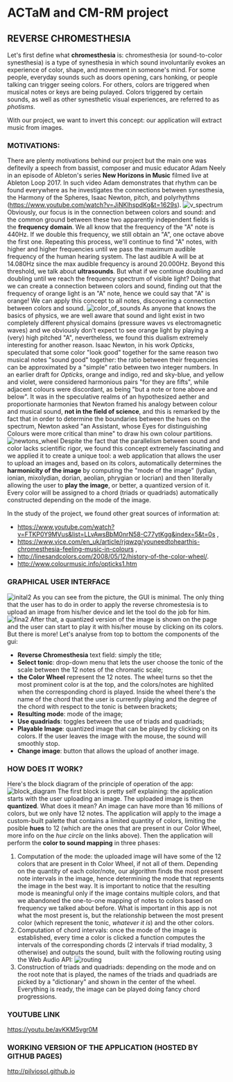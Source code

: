 # ACTaM and CM-RM project
## REVERSE CHROMESTHESIA
Let's first define what **chromesthesia** is: chromesthesia (or sound-to-color synesthesia) is a type of synesthesia in which sound involuntarily evokes an experience of color, shape, and movement in someone's mind. For some people, everyday sounds such as doors opening, cars honking, or people talking can trigger seeing colors. For others, colors are triggered when musical notes or keys are being pulayed. Colors triggered by certain sounds, as well as other synesthetic visual experiences, are referred to as *photisms*.

With our project, we want to invert this concept: our application will extract music from images.

### MOTIVATIONS:
There are plenty motivations behind our project but the main one was defitevily a speech from bassist, composer and music educator Adam Neely in an episode of Ableton's series **New Horizons in Music** filmed live at Ableton Loop 2017. In such video Adam demonstrates that rhythm can be found everywhere as he investigates the connections between synesthesia, the Harmony of the Spheres, Isaac Newton, pitch, and polyrhythms (https://www.youtube.com/watch?v=JiNKlhspdKg&t=1629s).
![v_spectrum](/images/v_spectrum.png)
Obviously, our focus is in the connection between colors and sound: and the common ground between these two apparently independent fields is the **frequency domain**. We all know that the frequency of the "A" note is 440Hz. If we double this frequency, we still obtain an "A", one octave above the first one. Repeating this process, we'll continue to find "A" notes, with higher and higher frequencies until we pass the maximum audible frequency of the human hearing system. The last audible A will be at 14.080Hz since the max audible frequency is around 20.000Hz. Beyond this threshold, we talk about **ultrasounds**. But what if we continue doubling and doubling until we reach the frequency spectrum of visible light? Doing that we can create a connection between colors and sound, finding out that the frequency of orange light is an "A" note, hence we could say that "A" is orange! We can apply this concept to all notes, discovering a connection between colors and sound.
![color_of_sounds](/images/color_of_sounds.jpg)
As anyone that knows the basics of physics, we are well aware that sound and light exist in two completely different physical domains (pressure waves vs electromagnetic waves) and we obviously don't expect to see orange light by playing a (very) high pitched "A", nevertheless, we found this dualism extremely interesting for another reason. Isaac Newton, in his work *Opticks*, speculated that some color "look good" together for the same reason two musical notes "sound good" together: the ratio between their frequencies can be approximated by a "simple" ratio between two integer numbers. In an earlier draft for *Opticks*, orange and indigo, red and sky-blue, and yellow and violet, were considered harmonious pairs "for they are fifts", while adjacent colours were discordant, as being "but a note or tone above and below". It was in the speculative realms of an hypothesized aether and proportionate harmonies that Newton framed his analogy between colour and musical sound, **not in the field of science**, and this is remarked by the fact that in order to determine the boundaries between the hues on the spectrum, Newton asked "an Assistant, whose Eyes for distinguishing Colours were more critical than mine" to draw his own colour partitions.
![newtons_wheel](/images/newtons_wheel.jpg)
Despite the fact that the parallelism between sound and color lacks scientific rigor, we found this concept extremely fascinating and we applied it to create a unique tool: a web application that allows the user to upload an images and, based on its colors, automatically determines the **harmonicity of the image** by computing the "mode of the image" (lydian, ionian, mixolydian, dorian, aeolian, phrygian or locrian) and then literally allowing the user to **play the image**, or better, a quantized version of it. Every color will be assigned to a chord (triads or quadriads) automatically constructed depending on the mode of the image. 

In the study of the project, we found other great sources of information at:
* https://www.youtube.com/watch?v=FTKP0Y9MVus&list=LLvAwsBbM0nrN58-C77ytKgg&index=5&t=0s ,
* https://www.vice.com/en_uk/article/rjqwzg/youneedtohearthis-chromesthesia-feeling-music-in-colours ,
* http://linesandcolors.com/2008/05/12/history-of-the-color-wheel/.
* http://www.colourmusic.info/opticks1.htm

### GRAPHICAL USER INTERFACE
![inital2](/images/initial2.png)
As you can see from the picture, the GUI is minimal. The only thing that the user has to do in order to apply the reverse chromestesia is to upload an image from his/her device and let the tool do the job for him.
![fina2](/images/fina2.png)
After that, a quantized version of the image is shown on the page and the user can start to play it with his/her mouse by clicking on its colors. But there is more! Let's analyse from top to bottom the components of the gui:
* **Reverse Chromesthesia** text field: simply the title;
* **Select tonic**: drop-down menu that lets the user choose the tonic of the scale between the 12 notes of the chromatic scale;
* **the Color Wheel** represent the 12 notes. The wheel turns so thet the most prominent color is at the top, and the colors/notes are highlited when the corresponding chord is played. Inside the wheel there's the name of the chord that the user is currently playing and the degree of the chord with respect to the tonic is between brackets;
* **Resulting mode**: mode of the image;
* **Use quadriads**: toggles between the use of triads and quadriads;
* **Playable Image**: quantized image that can be played by clicking on its colors. If the user leaves the image with the mouse, the sound will smoothly stop.
* **Change image**: button that allows the upload of another image.

### HOW DOES IT WORK?
Here's the block diagram of the principle of operation of the app: 
![block_diagram](/images/block_diagram.png)
The first block is pretty self explaining: the application starts with the user uploading an image. The uploaded image is then **quantized**. What does it mean? An image can have more than 16 millions of colors, but we only have 12 notes. The application will apply to the image a custom-built palette that contains a limited quantity of colors, limiting the posible **hues** to 12 (which are the ones that are present in our Color Wheel, more info on the *hue circle* on the links above). Then the application will perform the **color to sound mapping** in three phases:
1. Computation of the mode: the uploaded image will have some of the 12 colors that are present in th Color Wheel, if not all of them. Depending on the quantity of each color/note, our algorithm finds the most present note intervals in the image, hence determining the mode that represents the image in the best way. It is important to notice that the resulting mode is meaningful only if the image contains multiple colors, and that we abandoned the one-to-one mapping of notes to colors based on frequency we talked about before. What is important in this app is not what the most present is, but the relationship between the most present color (which represent the tonic, *whatever it is*) and the other colors.
2. Computation of chord intervals: once the mode of the image is established, every time a color is clicked a function computes the intervals of the corresponding chords (2 intervals if triad modality, 3 otherwise) and outputs the sound, built with the following routing using the Web Audio API:
![routing](/images/routing.png)
3. Construction of triads and quadriads: depending on the mode and on the root note that is played, the names of the triads and quadriads are picked by a "dictionary" and shown in the center of the wheel.
Everything is ready, the image can be played doing fancy chord progressions.

### YOUTUBE LINK
https://youtu.be/avKKM5vgr0M

### WORKING VERSION OF THE APPLICATION (HOSTED BY GITHUB PAGES)
http://pilviosol.github.io
